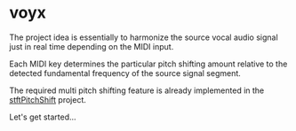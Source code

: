 # voyx

The project idea is essentially to harmonize the source vocal audio signal just in real time depending on the MIDI input.

Each MIDI key determines the particular pitch shifting amount relative to the detected fundamental frequency of the source signal segment.

The required multi pitch shifting feature is already implemented in the [stftPitchShift](https://github.com/jurihock/stftPitchShift) project.

Let's get started...
